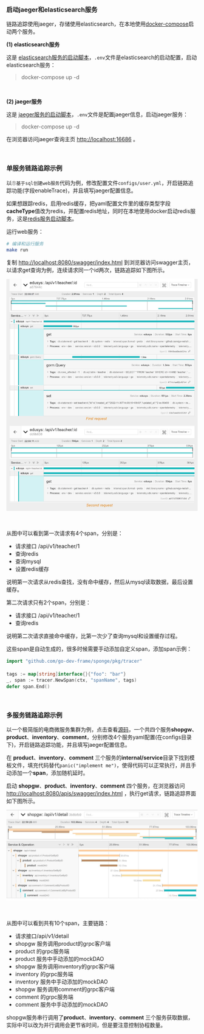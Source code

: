 
### 启动jaeger和elasticsearch服务

链路追踪使用jaeger，存储使用elasticsearch，在本地使用[docker-compose](https://github.com/docker/compose/releases)启动两个服务。

**(1) elasticsearch服务**

这是 [elasticsearch服务的启动脚本](https://github.com/go-dev-frame/sponge/tree/main/test/server/elasticsearch)，`.env`文件是elasticsearch的启动配置，启动elasticsearch服务：

> docker-compose up -d

<br>

**(2) jaeger服务**

这是 [jaeger服务的启动脚本](https://github.com/go-dev-frame/sponge/tree/main/test/server/jaeger)，`.env`文件是配置jaeger信息，启动jaeger服务：

> docker-compose up -d

在浏览器访问jaeger查询主页 [http://localhost:16686](http://localhost:16686) 。

<br>

### 单服务链路追踪示例

以`⓵基于sql创建web服务`代码为例，修改配置文件`configs/user.yml`，开启链路追踪功能(字段enableTrace)，并且填写jaeger配置信息。

如果想跟踪redis，启用redis缓存，把yaml配置文件里的缓存类型字段**cacheType**值改为redis，并配置redis地址，同时在本地使用docker启动redis服务，这是[redis服务启动脚本](https://github.com/go-dev-frame/sponge/tree/main/test/server/redis)。

运行web服务：

```bash
# 编译和运行服务
make run
```

复制 [http://localhost:8080/swagger/index.html](http://localhost:8080/apis/swagger/index.html) 到浏览器访问swagger主页，以请求get查询为例，连续请求同一个id两次，链路追踪如下图所示。

![one-server-trace](https://raw.githubusercontent.com/go-dev-frame/sponge_examples/main/assets/one-server-trace.jpg)

<br>

从图中可以看到第一次请求有4个span，分别是：

- 请求接口 /api/v1/teacher/1
- 查询redis
- 查询mysql
- 设置redis缓存

说明第一次请求从redis查找，没有命中缓存，然后从mysql读取数据，最后设置缓存。

第二次请求只有2个span，分别是：

- 请求接口 /api/v1/teacher/1
- 查询redis

说明第二次请求直接命中缓存，比第一次少了查询mysql和设置缓存过程。

这些span是自动生成的，很多时候需要手动添加自定义span，添加span示例：

```go
import "github.com/go-dev-frame/sponge/pkg/tracer"

tags := map[string]interface{}{"foo": "bar"}
_, span := tracer.NewSpan(ctx, "spanName", tags)  
defer span.End()
```

<br>

### 多服务链路追踪示例

以一个极简版的电商微服务集群为例，点击查看[源码](https://github.com/go-dev-frame/sponge_examples/tree/main/6_micro-cluster)，一个共四个服务**shopgw**、**product**、**inventory**、**comment**，分别修改4个服务yaml配置(在configs目录下)，开启链路追踪功能，并且填写jaeger配置信息。

在 **product**、**inventory**、**comment** 三个服务的**internal/service**目录下找到模板文件，填充代码替代`panic("implement me")`，使得代码可以正常执行，并且手动添加一个**span**，添加随机延时。

启动 **shopgw**、**product**、**inventory**、**comment** 四个服务，在浏览器访问 [http://localhost:8080/apis/swagger/index.html](http://localhost:8080/apis/swagger/index.html) ，执行get请求，链路追踪界面如下图所示。

![multi-servers-trace](https://raw.githubusercontent.com/go-dev-frame/sponge_examples/main/assets/multi-servers-trace.jpg)

<br>

从图中可以看到共有10个span，主要链路：

- 请求接口/api/v1/detail
- shopgw 服务调用product的grpc客户端
- product 的grpc服务端
- product 服务中手动添加的mockDAO
- shopgw 服务调用inventory的grpc客户端
- inventory 的grpc服务端
- inventory 服务中手动添加的mockDAO
- shopgw 服务调用comment的grpc客户端
- comment 的grpc服务端
- comment 服务中手动添加的mockDAO

shopgw服务串行调用了**product**、**inventory**、**comment** 三个服务获取数据，实际中可以改为并行调用会更节省时间，但是要注意控制协程数量。

<br>